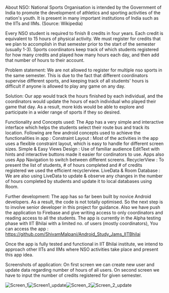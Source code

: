 About NSO: 
National Sports Organisation is intended by the Government of India to promote the development of athletics and sporting activities of the nation's youth.
It is present in many important institutions of India such as the IITs and IIMs.
(Source: Wikipedia)

Every NSO student is required to finish 8 credits in four years. Each credit is equivalent to 15 hours of physical activity. We must register for credits that we plan to accomplish in that semester prior to the start of the semester (usually 1-3).
Sports coordinators keep track of which students registered for how many credits and played how many hours each day, and then add that number of hours to their account.

Problem statement: We are not allowed to register for multiple nso sports in the same semester. This is due to the fact that different coordinators supervise different sports, and keeping track of all students' hours is difficult if anyone is allowed to play any game on any day.

Solution: Our app would track the hours finished by each individual, and the coordinators would update the hours of each individual who played their game that day. As a result, more kids would be able to explore and participate in a wider range of sports if they so desired.


Functionality and Concepts used:
The App has a very simple and interactive interface which helps the students select their route bus and track its location. Following are few android concepts used to achieve the functionalities in app :
Constraint Layout : Most of the activities in the app uses a flexible constraint layout, which is easy to handle for different screen sizes.
Simple & Easy Views Design : Use of familiar audience EditText with hints and interactive buttons made it easier for cordinators to use. Apps also uses App Navigation to switch between different screens.
RecyclerView : To present the list of students, # of hours completed and # of credits registered we used the efficient recyclerview.
LiveData & Room Database : We are also using LiveData to update & observe any changes in the number of hours completed by students and update it to local databases using Room. 


Further development:
The app has so far been built by novice Android developers. As a result, the code is not totally optimised. So the next step is to involve senior developer in this project for guidance. Also we have push the application to Firebase and give writing access to only coordinators and reading access to all the students.
The app is currently in the Alpha testing phase with IIT Bhilai with a limited no. of users (mostly coordinators), You can access the app : https://github.com/ShivamMalpani/Android_Study_Jams_IITBhilai

Once the app is fully tested and functional in IIT Bhilai institute, we intend to approach other IITs and IIMs where NSO activities take place and present this app idea. 

Screenshots of application:
On first screen we can create new user and update data regarding number of hours of all users. On second screen we have to input the number of credits registered for given semester.

![Screen_1](https://user-images.githubusercontent.com/86108827/148745054-80154c92-ba49-41d8-8b63-2a9cee3b0213.jpg)![Screen1_update](https://user-images.githubusercontent.com/86108827/148745062-2e32d577-625e-47a3-8d23-6a16305dbc4b.jpg)![Screen_2](https://user-images.githubusercontent.com/86108827/148745144-15574869-9678-43a5-bf6a-f83303322d0c.jpg)![Screen_2_update](https://user-images.githubusercontent.com/86108827/148745148-fabee188-b116-44a3-a9a6-2f044f58ef39.jpg)



